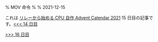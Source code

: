% MOV 命令
%
% 2021-12-15

これは [リレーから始める CPU 自作 Advent Calendar 2021](https://adventar.org/calendars/7052) 15 日目の記事です。[<<< 14 日目](../Day14_MemoryMap/)

[>>> 16 日目](../Day16_LOAD/)
